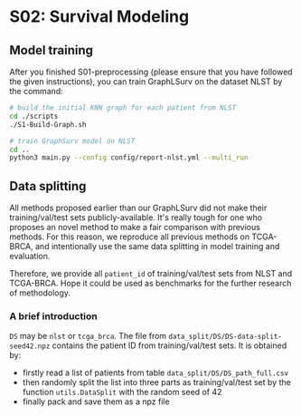 # S02: Survival Modeling

## Model training

After you finished S01-preprocessing (please ensure that you have followed the given instructions), you can train GraphLSurv on the dataset NLST by the command:

```bash
# build the initial KNN graph for each patient from NLST
cd ./scripts
./S1-Build-Graph.sh

# train GraphSurv model on NLST
cd ..
python3 main.py --config config/report-nlst.yml --multi_run 
``` 

## Data splitting

All methods proposed earlier than our GraphLSurv did not make their training/val/test sets publicly-available. It's really tough for one who proposes an novel method to make a fair comparison with previous methods. For this reason, we reproduce all previous methods on TCGA-BRCA, and intentionally use the same data splitting in model training and evaluation.

Therefore, we provide all `patient_id` of training/val/test sets from NLST and TCGA-BRCA. Hope it could be used as benchmarks for the further research of methodology. 

### A brief introduction

`DS` may be `nlst` or `tcga_brca`. The file from `data_split/DS/DS-data-split-seed42.npz` contains the patient ID from training/val/test sets. It is obtained by:
- firstly read a list of patients from table `data_split/DS/DS_path_full.csv`
- then randomly split the list into three parts as training/val/test set by the function `utils.DataSplit` with the random seed of 42
- finally pack and save them as a npz file
